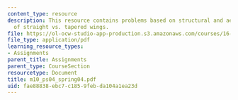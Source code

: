 ```yaml
---
content_type: resource
description: This resource contains problems based on structural and aerodynamic merits
  of straight vs. tapered wings.
file: https://ol-ocw-studio-app-production.s3.amazonaws.com/courses/16-01-unified-engineering-i-ii-iii-iv-fall-2005-spring-2006/fae88838ebc7c1859febda104a1ea23d_m10_ps04_spring04.pdf
file_type: application/pdf
learning_resource_types:
- Assignments
parent_title: Assignments
parent_type: CourseSection
resourcetype: Document
title: m10_ps04_spring04.pdf
uid: fae88838-ebc7-c185-9feb-da104a1ea23d
---
```

